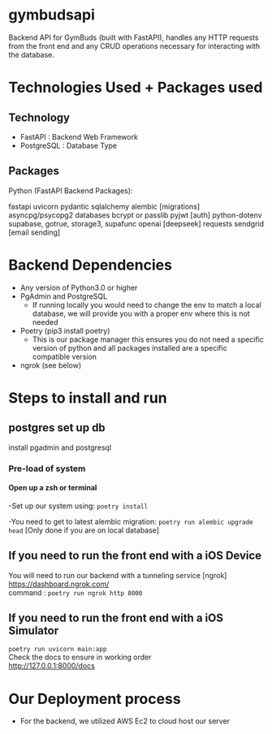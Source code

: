 # gymbudsapi

Backend API for GymBuds (built with FastAPI), handles any HTTP requests from the front end and any CRUD operations necessary for interacting with the database.

#

# Technologies Used + Packages used

## Technology

- FastAPI : Backend Web Framework
- PostgreSQL : Database Type

## Packages

Python (FastAPI Backend Packages):

fastapi
uvicorn
pydantic
sqlalchemy
alembic [migrations]
asyncpg/psycopg2
databases
bcrypt or passlib
pyjwt [auth]
python-dotenv
supabase, gotrue, storage3, supafunc
openai [deepseek]
requests
sendgrid [email sending]

# Backend Dependencies

- Any version of Python3.0 or higher
- PgAdmin and PostgreSQL
  - If running locally you would need to change the env to match a local database, we will provide you with a proper env where this is not needed
- Poetry (pip3 install poetry)
  - This is our package manager this ensures you do not need a specific version of python and all packages installed are a specific compatible version
- ngrok (see below)

# Steps to install and run

## postgres set up db

install pgadmin and postgresql

### Pre-load of system

#### Open up a zsh or terminal

-Set up our system using: `poetry install`

-You need to get to latest alembic migration: `poetry run alembic upgrade head` [Only done if you are on local database]

## If you need to run the front end with a iOS Device

You will need to run our backend with a tunneling service [ngrok] <br>
https://dashboard.ngrok.com/ <br>
command : `poetry run ngrok http 8000`

## If you need to run the front end with a iOS Simulator

`poetry run uvicorn main:app`<br>
Check the docs to ensure in working order <br>
http://127.0.0.1:8000/docs

# Our Deployment process

- For the backend, we utilized AWS Ec2 to cloud host our server
